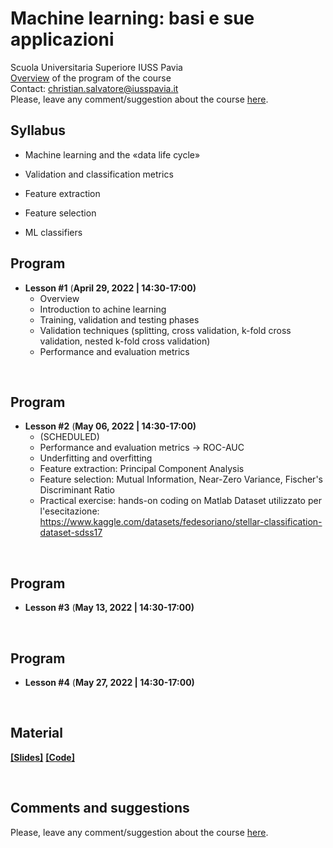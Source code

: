 # Machine learning: basi e sue applicazioni
Scuola Universitaria Superiore IUSS Pavia
<br>
[Overview](https://github.com/christiansalvatore/machinelearning-iusspavia/blob/main/lessons/L0__overview.pdf) of the program of the course
<br>
Contact: christian.salvatore@iusspavia.it
<br>
Please, leave any comment/suggestion about the course [here](https://docs.google.com/forms/d/e/1FAIpQLSfxF8qqycKI9O6FOM894NmquqqbDt0BUXrFUmwh7uYPoBexqw/viewform?usp=sf_link).


## Syllabus
* Machine learning and the «data life cycle»

* Validation and classification metrics

* Feature extraction

* Feature selection

* ML classifiers

   

## Program
* __Lesson #1__ (__April 29, 2022 \| 14:30-17:00)__ <br>
	* Overview
	* Introduction to achine learning
	* Training, validation and testing phases
	* Validation techniques (splitting, cross validation, k-fold cross validation, nested k-fold cross validation)
	* Performance and evaluation metrics


<br>

## Program
* __Lesson #2__ (__May 06, 2022 \| 14:30-17:00)__ <br>
	* (SCHEDULED)
	* Performance and evaluation metrics -> ROC-AUC
	* Underfitting and overfitting
	* Feature extraction: Principal Component Analysis
	* Feature selection: Mutual Information, Near-Zero Variance, Fischer's Discriminant Ratio
	* Practical exercise: hands-on coding on Matlab
	Dataset utilizzato per l'esecitazione: https://www.kaggle.com/datasets/fedesoriano/stellar-classification-dataset-sdss17


<br>

## Program
* __Lesson #3__ (__May 13, 2022 \| 14:30-17:00)__ <br>


<br>

## Program
* __Lesson #4__ (__May 27, 2022 \| 14:30-17:00)__ <br>


<br>

## Material
[__[Slides]__](https://github.com/christiansalvatore/machinelearning-iusspavia/tree/main/lessons)
[__[Code]__](https://github.com/christiansalvatore/machinelearning-iusspavia/tree/main/code)

<br>

## Comments and suggestions
Please, leave any comment/suggestion about the course [here](https://docs.google.com/forms/d/e/1FAIpQLSfxF8qqycKI9O6FOM894NmquqqbDt0BUXrFUmwh7uYPoBexqw/viewform?usp=sf_link).
